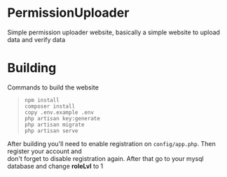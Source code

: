 # PermissionUploader
Simple permission uploader website, basically a simple website to upload data and verify data

# Building
Commands to build the website  

> `npm install`  
> `composer install`  
> `copy .env.example .env`  
> `php artisan key:generate`  
> `php artisan migrate`   
> `php artisan serve`    

After building you'll need to enable registration on `config/app.php`. Then register your account and  
don't forget to disable registration again. After that go to your mysql database and change **roleLvl** to 1